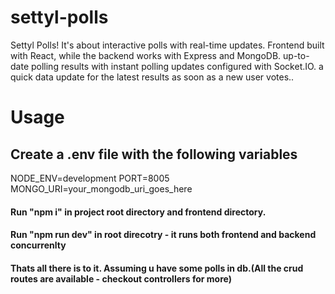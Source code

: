 # settyl-polls
Settyl Polls! It's about interactive polls with real-time updates. Frontend built with React, while the backend works with Express and MongoDB. up-to-date polling results with instant polling updates configured with Socket.IO. a quick data update for the latest results as soon as a new user votes.. 



# Usage
## Create a .env file with the following variables
NODE_ENV=development
PORT=8005
MONGO_URI=your_mongodb_uri_goes_here

#### Run "npm i" in project root directory and frontend directory.
#### Run "npm run dev" in root direcotry - it runs both frontend and backend concurrenlty
#### Thats all there is to it. Assuming u have some polls in db.(All the crud routes are available - checkout controllers for more)
